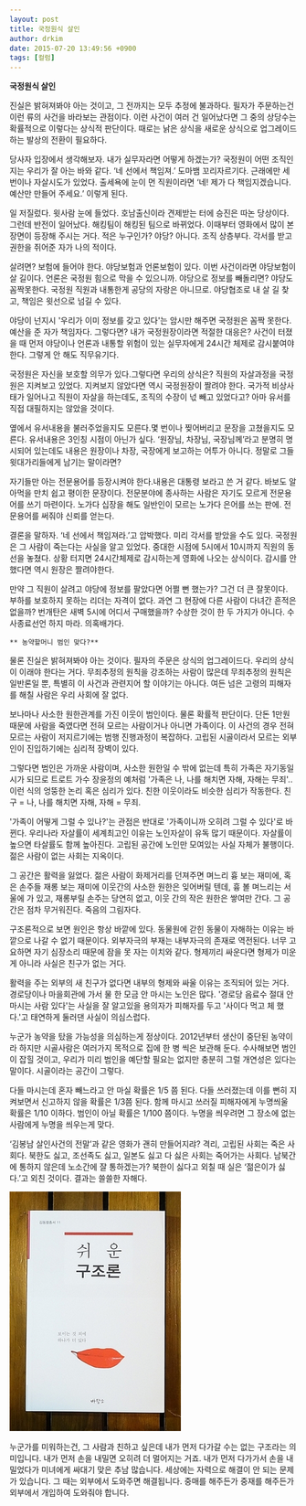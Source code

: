 ```yaml
---
layout: post
title: 국정원식 살인
author: drkim
date: 2015-07-20 13:49:56 +0900
tags: [컬럼]
---
```

**국정원식 살인** 

  


진실은 밝혀져봐야 아는 것이고, 그 전까지는 모두 추정에 불과하다. 필자가 주문하는건 이런 류의 사건을 바라보는 관점이다. 이런 사건이 여러 건 일어났다면 그 중의 상당수는 확률적으로 이렇다는 상식적 판단이다. 때로는 낡은 상식을 새로운 상식으로 업그레이드 하는 발상의 전환이 필요하다. 

  


당사자 입장에서 생각해보자. 내가 실무자라면 어떻게 하겠는가? 국정원이 어떤 조직인지는 우리가 잘 아는 바와 같다. ‘네 선에서 책임져.’ 도마뱀 꼬리자르기다. 근래에만 세 번이나 자살시도가 있었다. 출세욕에 눈이 먼 직원이라면 ‘네! 제가 다 책임지겠습니다. 예산만 만들어 주세요.’ 이렇게 된다. 

  


일 저질렀다. 윗사람 눈에 들었다. 호남출신이라 견제받는 터에 승진은 따논 당상이다. 그런데 반전이 일어났다. 해킹팀이 해킹된 팀으로 바뀌었다. 이때부터 영화에서 많이 본 장면이 등장해 주시는 거다. 적은 누구인가? 야당? 아니다. 조직 상층부다. 각서를 받고 권한을 쥐어준 자가 나의 적이다. 

  


살려면? 보험에 들어야 한다. 야당보험과 언론보험이 있다. 이번 사건이라면 야당보험이 살 길이다. 언론은 국정원 힘으로 막을 수 있으니까. 야당으로 정보를 빼돌리면? 야당도 꼼짝못한다. 국정원 직원과 내통한게 공당의 자랑은 아니므로. 야당협조로 내 살 길 찾고, 책임은 윗선으로 넘길 수 있다. 

  


야당이 넌지시 '우리가 이미 정보를 갖고 있다'는 암시만 해주면 국정원은 꼼짝 못한다. 예산을 준 자가 책임자다. 그렇다면? 내가 국정원장이라면 적절한 대응은? 사건이 터졌을 때 먼저 야당이나 언론과 내통할 위험이 있는 실무자에게 24시간 체제로 감시붙여야 한다. 그렇게 안 해도 직무유기다.

  


국정원은 자신을 보호할 의무가 있다.그렇다면 우리의 상식은? 직원의 자살과정을 국정원은 지켜보고 있었다. 지켜보지 않았다면 역시 국정원장이 짤려야 한다. 국가적 비상사태가 일어나고 직원이 자살을 하는데도, 조직의 수장이 넋 빼고 있었다고? 아마 유서를 직접 대필하지는 않았을 것이다.

  


옆에서 유서내용을 불러주었을지도 모른다.몇 번이나 찢어버리고 문장을 고쳤을지도 모른다. 유서내용은 3인칭 시점이 아닌가 싶다. ‘원장님, 차장님, 국장님께’라고 분명히 명시되어 있는데도 내용은 원장이나 차장, 국장에게 보고하는 어투가 아니다. 정말로 그들 윗대가리들에게 남기는 말이라면?

  


자기들만 아는 전문용어를 등장시켜야 한다.내용은 대통령 보라고 쓴 거 같다. 바보도 알아먹을 만치 쉽고 평이한 문장이다. 전문분야에 종사하는 사람은 자기도 모르게 전문용어를 쓰기 마련이다. 노가다 십장을 해도 일반인이 모르는 노가다 은어를 쓰는 판에. 전문용어를 써줘야 신뢰를 얻는다.

  


결론을 말하자. ‘네 선에서 책임져라.’고 압박했다. 미리 각서를 받았을 수도 있다. 국정원은 그 사람이 죽는다는 사실을 알고 있었다. 중대한 시점에 5시에서 10시까지 직원의 동선을 놓쳤다. 상황 터지면 24시간체제로 감시하는게 영화에 나오는 상식이다. 감시를 안 했다면 역시 원장은 짤려야한다. 

  


만약 그 직원이 살려고 야당에 정보를 팔았다면 어쩔 뻔 했는가? 그건 더 큰 잘못이다. 부하를 보호하지 못하는 리더는 자격이 없다. 과연 그 현장에 다른 사람이 다녀간 흔적은 없을까? 번개탄은 새벽 5시에 어디서 구매했을까? 수상한 것이 한 두 가지가 아니다. 수사종료선언 하지 마라. 의혹배가다.

  


  


 

    ** 농약할머니 범인 맞다?**

  


물론 진실은 밝혀져봐야 아는 것이다. 필자의 주문은 상식의 업그레이드다. 우리의 상식이 이래야 한다는 거다. 무죄추정의 원칙을 강조하는 사람이 많은데 무죄추정의 원칙은 일반론일 뿐, 특별히 이 사건과 관련지어 할 이야기는 아니다. 여든 넘은 고령의 피해자를 해칠 사람은 우리 사회에 잘 없다. 

  


보나마나 사소한 원한관계를 가진 이웃이 범인이다. 물론 확률적 판단이다. 단돈 1만원 때문에 사람을 죽였다면 전혀 모르는 사람이거나 아니면 가족이다. 이 사건의 경우 전혀 모르는 사람이 저지르기에는 범행 진행과정이 복잡하다. 고립된 시골이라서 모르는 외부인이 진입하기에는 심리적 장벽이 있다. 

  


그렇다면 범인은 가까운 사람이며, 사소한 원한일 수 밖에 없는데 특히 가족은 자기동일시가 되므로 트로트 가수 장윤정의 예처럼 '가족은 나, 나를 해치면 자해, 자해는 무죄'..이런 식의 엉뚱한 논리 혹은 심리가 있다. 친한 이웃이라도 비슷한 심리가 작동한다. 친구 = 나, 나를 해치면 자해, 자해 = 무죄. 

  


'가족이 어떻게 그럴 수 있나?'는 관점은 반대로 '가족이니까 오히려 그럴 수 있다'로 바뀐다. 우리나라 자살률이 세계최고인 이유는 노인자살이 유독 많기 때문이다. 자살률이 높으면 타살률도 함께 높아진다. 고립된 공간에 노인만 모여있는 사실 자체가 불행이다.젊은 사람이 없는 사회는 지옥이다.

  


그 공간은 활력을 잃었다. 젊은 사람이 화제거리를 던져주면 며느리 흉 보는 재미에, 혹은 손주들 재롱 보는 재미에 이웃간의 사소한 원한은 잊어버릴 텐데, 흉 볼 며느리는 서울에 가 있고, 재롱부릴 손주는 당연히 없고, 이웃 간의 작은 원한은 쌓여만 간다. 그 공간은 점차 무거워진다. 죽음의 그림자다.

  


구조론적으로 보면 원인은 항상 바깥에 있다. 동물원에 갇힌 동물이 자해하는 이유는 바깥으로 나갈 수 없기 때문이다. 외부자극의 부재는 내부자극의 존재로 역전된다. 너무 고요하면 자기 심장소리 때문에 잠을 못 자는 이치와 같다. 형제끼리 싸운다면 형제가 미운게 아니라 사실은 친구가 없는 거다. 

  


활력을 주는 외부의 새 친구가 없다면 내부의 형제와 싸울 이유는 조직되어 있는 거다. 경로당이나 마을회관에 가서 물 한 모금 안 마시는 노인은 많다. '경로당 음료수 절대 안 마시는 사람 있다'는 사실을 잘 알고있을 용의자가 피해자를 두고 '사이다 먹고 체 했다.'고 태연하게 둘러댄 사실이 의심스럽다. 

  


누군가 농약을 탔을 가능성을 의심하는게 정상이다. 2012년부터 생산이 중단된 농약이라 하지만 시골사람은 여러가지 목적으로 집에 한 병 씩은 보관해 둔다. 수사해보면 범인이 잡힐 것이고, 우리가 미리 범인을 예단할 필요는 없지만 충분히 그럴 개연성은 있다는 말이다. 시골이라는 공간이 그렇다. 

  


다들 마시는데 혼자 빼느라고 안 마실 확률은 1/5 쯤 된다. 다들 쓰러졌는데 이를 뻔히 지켜보면서 신고하지 않을 확률은 1/3쯤 된다. 함께 마시고 쓰러질 피해자에게 누명씌울 확률은 1/10 이하다. 범인이 아닐 확률은 1/100 쯤이다. 누명을 씌우려면 그 장소에 없는 사람에게 누명을 씌우는게 맞다. 

  


‘김봉남 살인사건의 전말’과 같은 영화가 괜히 만들어지랴? 격리, 고립된 사회는 죽은 사회다. 북한도 싫고, 조선족도 싫고, 일본도 싫고 다 싫은 사회는 죽어가는 사회다. 남북간에 통하지 않은데 노소간에 잘 통하겠는가? 북한이 싫다고 외칠 때 실은 ‘젊은이가 싫다.’고 외친 것이다. 결과는 쓸쓸한 자해다. 

  


  



![](/files/attach/images/199/198/608/DSC01488.JPG)   


  


누군가를 미워하는건, 그 사람과 친하고 싶은데 내가 먼저 다가갈 수는 없는 구조라는 의미입니다. 내가 먼저 손을 내밀면 오히려 더 멀어지는 거죠. 내가 먼저 다가가서 손을 내밀었다가 미녀에게 싸대기 맞은 추남 많습니다. 세상에는 자력으로 해결이 안 되는 문제가 있습니다. 그 때는 외부에서 도와주면 해결됩니다. 중매를 해주든가 중재를 해주든가 외부에서 개입하여 도와줘야 합니다.
